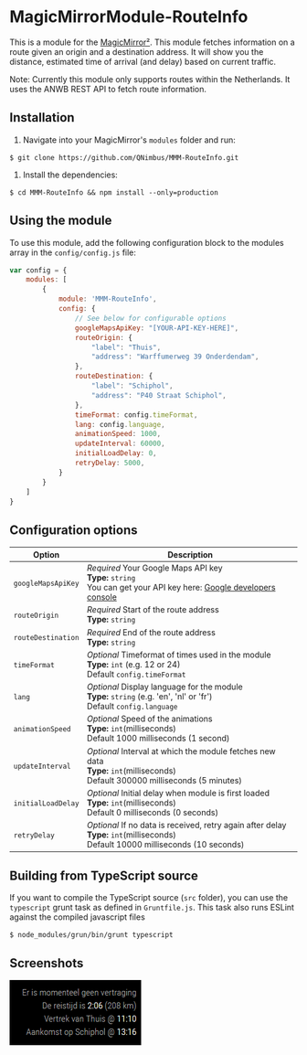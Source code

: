 # MagicMirrorModule-RouteInfo

This is a module for the [MagicMirror²](https://github.com/MichMich/MagicMirror/). This module fetches information on a route given an origin and a destination address. It will show you the distance, estimated time of arrival (and delay) based on current traffic.

Note: Currently this module only supports routes within the Netherlands. It uses the ANWB REST API to fetch route information.

## Installation

1. Navigate into your MagicMirror's `modules` folder and run:
```
$ git clone https://github.com/QNimbus/MMM-RouteInfo.git
```
1. Install the dependencies: 
```
$ cd MMM-RouteInfo && npm install --only=production
```

## Using the module

To use this module, add the following configuration block to the modules array in the `config/config.js` file:
```js
var config = {
    modules: [
        {
            module: 'MMM-RouteInfo',
            config: {
                // See below for configurable options
                googleMapsApiKey: "[YOUR-API-KEY-HERE]",
                routeOrigin: {
                    "label": "Thuis",
                    "address": "Warffumerweg 39 Onderdendam",
                },
                routeDestination: {
                    "label": "Schiphol",
                    "address": "P40 Straat Schiphol",
                },
                timeFormat: config.timeFormat,
                lang: config.language,                               
                animationSpeed: 1000,
                updateInterval: 60000,
                initialLoadDelay: 0,
                retryDelay: 5000,                
            }
        }
    ]
}
```

## Configuration options

| Option           | Description
|----------------- |-----------
| `googleMapsApiKey`| *Required* Your Google Maps API key<br>**Type:** `string`<br>You can get your API key here: [Google developers console](https://console.developers.google.com/)
| `routeOrigin`    | *Required* Start of the route address<br>**Type:** `string`<br>
| `routeDestination`| *Required* End of the route address<br>**Type:** `string`<br>
| `timeFormat`     | *Optional* Timeformat of times used in the module<br>**Type:** `int` (e.g. 12 or 24)<br>Default `config.timeFormat`
| `lang`           | *Optional* Display language for the module<br>**Type:** `string` (e.g. 'en', 'nl' or 'fr')<br>Default `config.language`
| `animationSpeed` | *Optional* Speed of the animations<br>**Type:** `int`(milliseconds)<br>Default 1000 milliseconds (1 second)
| `updateInterval` | *Optional* Interval at which the module fetches new data<br>**Type:** `int`(milliseconds)<br>Default 300000 milliseconds (5 minutes)
| `initialLoadDelay` | *Optional* Initial delay when module is first loaded<br>**Type:** `int`(milliseconds)<br>Default 0 milliseconds (0 seconds)
| `retryDelay`     | *Optional* If no data is received, retry again after delay<br>**Type:** `int`(milliseconds)<br>Default 10000 milliseconds (10 seconds)

## Building from TypeScript source

If you want to compile the TypeScript source (`src` folder), you can use the `typescript` grunt task as defined in `Gruntfile.js`. This task also runs ESLint against the compiled javascript files
```
$ node_modules/grun/bin/grunt typescript
```

## Screenshots

![alt text][ss_01]

[ss_01]: images/module_ss_01.png "Example of RouteInfo module at work"